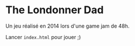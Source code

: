 # The Londonner Dad

Un jeu réalisé en 2014 lors d'une game jam de 48h.

Lancer `index.html` pour jouer ;)